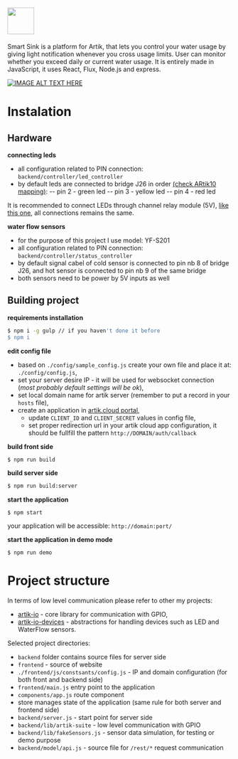 # <a href="http://devpost.com/software/smart-sink-uwh1g4"><img src='http://i.imgur.com/f7DA08T.png' height='60'></a>
Smart Sink is a platform for Artik, that lets you control your water usage by giving light notification whenever you cross usage limits. User can monitor whether you exceed daily or current water usage. It is entirely made in JavaScript, it uses React, Flux, Node.js and express. 

[![IMAGE ALT TEXT HERE](http://i.imgur.com/ZujNV5p.png)](https://www.youtube.com/watch?v=9xehBpGf2wE)

# Instalation

## Hardware

**connecting leds**
- all configuration related to PIN connection: ```backend/controller/led_controller```
- by default leds are connected to bridge J26 in order [(check ARtik10 mapping)](https://developer.artik.io/documentation/developer-guide/gpio-mapping.html):
    -- pin 2 - green led
    -- pin 3 - yellow led
    -- pin 4 - red led

It is recommended to connect LEDs through channel relay module (5V), [like this one](https://developer.artik.io/documentation/developer-guide/gpio-mapping.html),
all connections remains the same.

**water flow sensors**
- for the purpose of this project I use model: YF-S201
- all configuration related to PIN connection: ```backend/controller/status_controller```
- by default signal cabel of cold sensor is connected to pin nb 8 of bridge J26, and hot sensor is connected to pin nb 9 of the same bridge
- both sensors need to be power by 5V inputs as well

## Building project

**requirements installation**
```bash
$ npm i -g gulp // if you haven't done it before
$ npm i
```

**edit config file**
- based on ```./config/sample_config.js``` create your own file and place it at: ```./config/config.js```,
- set your server desire IP - it will be used for websocket connection (*most probably default settings will be ok*),
- set local domain name for artik server (remember to put a record in your ```hosts``` file),
- create an application in [artik.cloud portal](https://developer.artik.cloud/),
    - update ```CLIENT_ID``` and ```CLIENT_SECRET``` values in config file,
    - set proper redirection url in your artik cloud app configuration, it should be fullfill the pattern ```http://DOMAIN/auth/callback```

**build front side**
```bash
$ npm run build
```

**build server side**
```bash
$ npm run build:server
```

**start the application**
```
$ npm start
```
your application will be accessible: ```http://domain:port/```

**start the application in demo mode**
```
$ npm run demo
```

# Project structure

In terms of low level communication please refer to other my projects:
- [artik-io](https://github.com/bkoper/artik-io) - core library for communication with GPIO,
- [artik-io-devices](https://github.com/bkoper/artik-io-devices) - abstractions for handling devices such as LED and WaterFlow sensors.

Selected project directories:
- ```backend``` folder contains source files for server side
- ```frontend``` - source of website
- ```./frontend/js/constsants/config.js``` - IP and domain configuration (for both front and backend side)
- ```frontend/main.js``` entry point to the application
- ```components/app.js``` route component
- store manages state of the application (same rule for both server and frontend side)
- ```backend/server.js``` - start point for server side
- ```backend/lib/artik-suite``` - low level communication with GPIO
- ```backend/lib/fakeSensors.js``` - sensor data simulation, for testing or demo purpose
- ```backend/model/api.js``` - source file for ```/rest/*``` request communication
